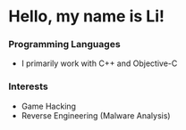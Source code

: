 # Hello, my name is Li!

### Programming Languages

- I primarily work with C++ and Objective-C

### Interests

- Game Hacking
- Reverse Engineering (Malware Analysis)

<!---
![Github-Langs](https://github-readme-stats.vercel.app/api/top-langs/?username=ARK-Mercenary&theme=tokyonight)
![Github-Stats](https://github-readme-stats.vercel.app/api?username=ARK-Mercenary&show_icons=true&locale=en&theme=tokyonight)
-->
